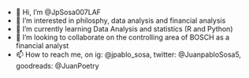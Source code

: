 - 👋 Hi, I’m @JpSosa007LAF
- 👀 I’m interested in philosphy, data analysis and financial analysis
- 🌱 I’m currently learning Data Analysis and statistics (R and Python)
- 💞️ I’m looking to collaborate on the controlling area of BOSCH as a financial analyst
- 📫 How to reach me, on ig: @jpablo_sosa, twitter: @JuanpabloSosa5, goodreads: @JuanPoetry

